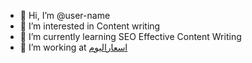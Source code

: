 - 👋 Hi, I’m @user-name
- 👀 I’m interested in Content writing
- 🌱 I’m currently learning SEO Effective Content Writing
- 💞️ I’m working at <a href="https://www.pricestday.com/" title="اسعار اليوم">اسعاراليوم</a>
